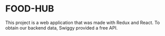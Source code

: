 # FOOD-HUB
This project is a web application that was made with Redux and React. To obtain our backend data, Swiggy provided a free API.
